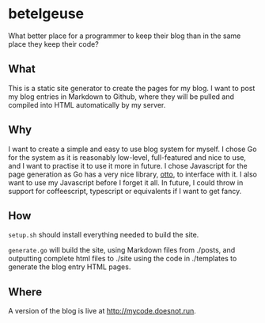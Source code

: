 # betelgeuse

What better place for a programmer to keep their blog than in the same place they keep their code?

## What

This is a static site generator to create the pages for my blog. I want to post my blog entries in Markdown to Github, where they will be pulled and compiled into HTML automatically by my server.

## Why

I want to create a simple and easy to use blog system for myself. I chose Go for the system as it is reasonably low-level, full-featured and nice to use, and I want to practise it to use it more in future. I chose Javascript for the page generation as Go has a very nice library, [otto](https://github.com/robertkrimen/otto), to interface with it. I also want to use my Javascript before I forget it all. In future, I could throw in support for coffeescript, typescript or equivalents if I want to get fancy.

## How

`setup.sh` should install everything needed to build the site.

`generate.go` will build the site, using Markdown files from ./posts, and outputting complete html files to ./site using the code in ./templates to generate the blog entry HTML pages.

## Where

A version of the blog is live at http://mycode.doesnot.run.